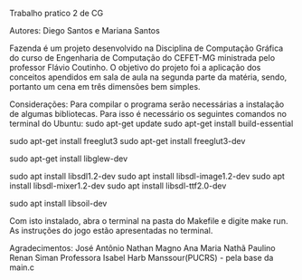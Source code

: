Trabalho pratico 2 de CG

Autores: Diego Santos e Mariana Santos

Fazenda é um projeto desenvolvido na Disciplina de Computação Gráfica do curso de Engenharia de Computação do CEFET-MG ministrada pelo professor Flávio Coutinho. O objetivo do projeto foi a aplicação dos conceitos apendidos em sala de aula na segunda parte da matéria, sendo, portanto um cena em três dimensões bem simples.

Considerações:
Para compilar o programa serão necessárias a instalação de algumas bibliotecas. Para isso é necessário os seguintes comandos no terminal do Ubuntu:
sudo apt-get update sudo apt-get install build-essential

sudo apt-get install freeglut3 sudo apt-get install freeglut3-dev

sudo apt-get install libglew-dev

sudo apt install libsdl1.2-dev sudo apt install libsdl-image1.2-dev sudo apt install libsdl-mixer1.2-dev sudo apt install libsdl-ttf2.0-dev

sudo apt install libsoil-dev

Com isto instalado, abra o terminal na pasta do Makefile e digite make run.
As instruções do jogo estão apresentadas no terminal.

Agradecimentos:
José Antônio 
Nathan Magno
Ana Maria
Nathã Paulino
Renan Siman
Professora Isabel Harb Manssour(PUCRS) - pela base da main.c


